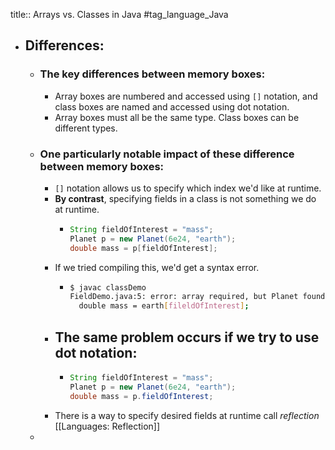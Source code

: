 title:: Arrays vs. Classes in Java
#tag_language_Java

- ## Differences:
	- ### The key differences between memory boxes:
		- Array boxes are numbered and accessed using `[]` notation, and class boxes are named and accessed using dot notation.
		- Array boxes must all be the same type. Class boxes can be different types.
	- ### One particularly notable impact of these difference between memory boxes:
		- `[]` notation allows us to specify which index we'd like at runtime.
		- **By contrast**, specifying fields in a class is not something we do at runtime.
			- ```java
			  String fieldOfInterest = "mass";
			  Planet p = new Planet(6e24, "earth");
			  double mass = p[fieldOfInterest];
			  ```
		- If we tried compiling this, we'd get a syntax error.
			- ```bash
			  $ javac classDemo
			  FieldDemo.java:5: error: array required, but Planet found 
			  	double mass = earth[fileldOfInterest];
			  ```
		- The same problem occurs if we try to use dot notation:
			-
			- ```java
			  String fieldOfInterest = "mass";
			  Planet p = new Planet(6e24, "earth");
			  double mass = p.fieldOfInterest;	
			  ```
		- There is a way to specify desired fields at runtime call *reflection* [[Languages: Reflection]]
	-